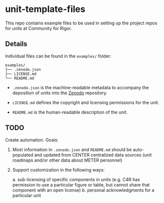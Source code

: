 
# unit-template-files

<!-- badges: start -->
<!-- badges: end -->

This repo contains example files to be used in setting up the project repos for units at Community for Rigor.

## Details

Individual files can be found in the `examples/` folder:

```
examples/
├── .zenodo.json
├── LICENSE.md
└── README.md
```

* `.zenodo.json` is the machine-readable metadata to accompany the deposition of units into the [Zenodo](https://zenodo.org/) repository.

* `LICENSE.md` defines the copyright and licensing permissions for the unit.

* `README.md` is the human-readable description of the unit.

## TODO

Create automation. Goals:

1. Most information in `.zenodo.json` and `README.md` should be auto-populated and updated from CENTER centralized data sources (unit roadmaps and/or other data about METER personnel)

2. Support customization in the following ways:

    a. sub-licensing of specific components in units (e.g. C4R has permission to use a particular figure or table, but cannot share that component with an open license)
    b. personal acknowledgments for a particular unit
